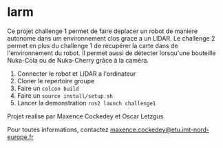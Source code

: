 # larm
Ce projet challenge 1 permet de faire deplacer un robot de maniere autonome dans um environnement clos grace a un LIDAR.
Le challenge 2 permet en plus du challenge 1 de récupérer la carte dans de l'environnement du robot. Il permet aussi de détecter lorsqu'une bouteille Nuka-Cola ou de Nuka-Cherry grâce à la caméra.
1. Connecter le robot et LIDAR a l'ordinateur
2. Cloner le repertoire groupe
3. Faire un ```colcon build```
4. Faire un ```source install/setup.sh```
5. Lancer la demonstration ```ros2 launch challenge1```
 


Projet realise par Maxence Cockedey et Oscar Letzgus

Pour toutes informations, contactez maxence.cockedey@etu.imt-nord-europe.fr
